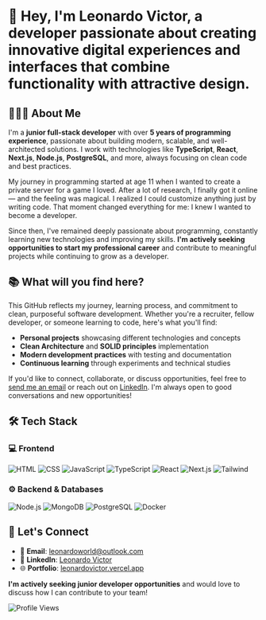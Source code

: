 # 👋 Hey, I'm Leonardo Victor, a developer passionate about creating innovative digital experiences and interfaces that combine functionality with attractive design.

## 👨🏻‍💻 About Me

I'm a **junior full-stack developer** with over **5 years of programming experience**, passionate about building modern, scalable, and well-architected solutions. I work with technologies like **TypeScript**, **React**, **Next.js**, **Node.js**, **PostgreSQL**, and more, always focusing on clean code and best practices.

My journey in programming started at age 11 when I wanted to create a private server for a game I loved. After a lot of research, I finally got it online — and the feeling was magical. I realized I could customize anything just by writing code. That moment changed everything for me: I knew I wanted to become a developer.

Since then, I've remained deeply passionate about programming, constantly learning new technologies and improving my skills. **I'm actively seeking opportunities to start my professional career** and contribute to meaningful projects while continuing to grow as a developer.


## 📚 What will you find here?

This GitHub reflects my journey, learning process, and commitment to clean, purposeful software development. Whether you're a recruiter, fellow developer, or someone learning to code, here's what you'll find:

- **Personal projects** showcasing different technologies and concepts
- **Clean Architecture** and **SOLID principles** implementation
- **Modern development practices** with testing and documentation
- **Continuous learning** through experiments and technical studies

If you'd like to connect, collaborate, or discuss opportunities, feel free to [send me an email](mailto:leonardoworld@outlook.com) or reach out on [LinkedIn](https://www.linkedin.com/in/leonardo-victor-42873125a/). I'm always open to good conversations and new opportunities!

## 🛠 Tech Stack

### 💻 Frontend
![HTML](https://img.shields.io/badge/-HTML-333333?style=flat&logo=HTML5)
![CSS](https://img.shields.io/badge/-CSS-333333?style=flat&logo=CSS&logoColor=1572B6)
![JavaScript](https://img.shields.io/badge/-JavaScript-333333?style=flat&logo=javascript)
![TypeScript](https://img.shields.io/badge/-TypeScript-333333?style=flat&logo=typescript&logoColor=2D79C7)
![React](https://img.shields.io/badge/-React-333333?style=flat&logo=react)
![Next.js](https://img.shields.io/badge/-Next.js-333333?style=flat&logo=next.js)
![Tailwind](https://img.shields.io/badge/-Tailwind-333333?style=flat&logo=tailwind-css)

<!-- ! 
![Jest](https://img.shields.io/badge/-Jest-333333?style=flat&logo=jest&logoColor=E535AB)
![React Testing Library](https://img.shields.io/badge/-RTL-333333?style=flat&logo=testing-library)
![Cypress](https://img.shields.io/badge/-Cypress-333333?style=flat&logo=cypress)

--->

### ⚙️ Backend & Databases
![Node.js](https://img.shields.io/badge/-Node.js-333333?style=flat&logo=node.js)
![MongoDB](https://img.shields.io/badge/-MongoDB-333333?style=flat&logo=mongodb)
![PostgreSQL](https://img.shields.io/badge/-PostgreSQL-333333?style=flat&logo=postgresql)
![Docker](https://img.shields.io/badge/-Docker-333333?style=flat&logo=docker)


<!-- ! 
![NestJS](https://img.shields.io/badge/-NestJS-333333?style=flat&logo=nestjs&logoColor=E535AB)
![GraphQL](https://img.shields.io/badge/-GraphQL-333333?style=flat&logo=graphql&logoColor=E535AB)
![Jest](https://img.shields.io/badge/-Jest-333333?style=flat&logo=jest&logoColor=E535AB)
![AWS](https://img.shields.io/badge/-AWS-333333?style=flat&logo=amazon-web-services)
![Kubernetes](https://img.shields.io/badge/-Kubernetes-333333?style=flat&logo=kubernetes)
![Kafka](https://img.shields.io/badge/-Kafka-333333?style=flat&logo=apache-kafka)
--->

<!-- ! 
---

## 🚀 My GitHub Stats

![Leonardo Victor's GitHub Stats](https://github-readme-stats.vercel.app/api?username=leonardvsc&show_icons=true&theme=dracula)

---
--->
## 🤝 Let's Connect

- 📧 **Email**: [leonardoworld@outlook.com](mailto:leonardoworld@outlook.com)
- 💼 **LinkedIn**: [Leonardo Victor](https://www.linkedin.com/in/leonardo-victor-42873125a/)
- 🌐 **Portfolio**: [leonardovictor.vercel.app](https://leonardovictor.vercel.app)

**I'm actively seeking junior developer opportunities** and would love to discuss how I can contribute to your team!

<div>
  <img src="https://komarev.com/ghpvc/?username=leonardvsc&color=blue&style=flat-square&label=Profile+Views" alt="Profile Views" />
</div>
